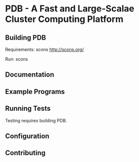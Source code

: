 # PDB - A Fast and Large-Scalae Cluster Computing Platform 



## Building PDB

Requirements:  scons http://scons.org/

Run: scons 



## Documentation




## Example Programs





## Running Tests

Testing requires building PDB.





## Configuration








## Contributing








